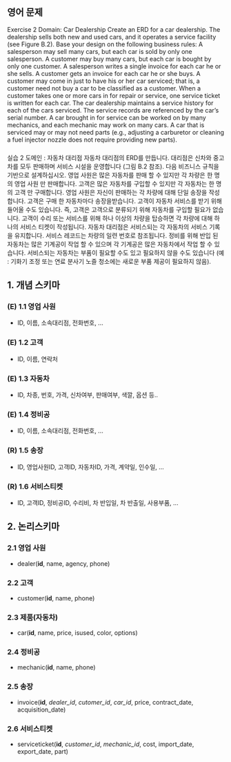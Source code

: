 ## 영어 문제
Exercise 2
Domain: Car Dealership
Create an ERD for a car dealership. The dealership sells both new and used cars, and it operates a service facility (see Figure B.2). Base your design on the following business rules: A salesperson may sell many cars, but each car is sold by only one salesperson. A customer may buy many cars, but each car is bought by only one customer.
A salesperson writes a single invoice for each car he or she sells. A customer gets an invoice for each car he or she buys. A customer may come in just to have his or her car serviced; that is, a customer need not buy a car to be classified as a customer. When a customer takes one or more cars in for repair or service, one service ticket is written for each car. The car dealership maintains a service history for each of the cars serviced. The service records are referenced by the car’s serial number.
A car brought in for service can be worked on by many mechanics, and each mechanic may work on many cars. A car that is serviced may or may not need parts (e.g., adjusting a carburetor or cleaning a fuel injector nozzle does not require providing new parts).

###

실습 2
도메인 : 자동차 대리점
자동차 대리점의 ERD를 만듭니다. 
대리점은 신차와 중고차를 모두 판매하며 서비스 시설을 운영합니다 (그림 B.2 참조). 
다음 비즈니스 규칙을 기반으로 설계하십시오. 
영업 사원은 많은 자동차를 판매 할 수 있지만 각 차량은 한 명의 영업 사원 만 판매합니다. 
고객은 많은 자동차를 구입할 수 있지만 각 자동차는 한 명의 고객 만 구매합니다.
영업 사원은 자신이 판매하는 각 차량에 대해 단일 송장을 작성합니다. 
고객은 구매 한 자동차마다 송장을받습니다. 
고객이 자동차 서비스를 받기 위해 들어올 수도 있습니다. 
즉, 고객은 고객으로 분류되기 위해 자동차를 구입할 필요가 없습니다. 
고객이 수리 또는 서비스를 위해 하나 이상의 차량을 탑승하면 각 차량에 대해 하나의 서비스 티켓이 작성됩니다. 
자동차 대리점은 서비스되는 각 자동차의 서비스 기록을 유지합니다. 서비스 레코드는 차량의 일련 번호로 참조됩니다.
정비를 위해 반입 된 자동차는 많은 기계공이 작업 할 수 있으며 각 기계공은 많은 자동차에서 작업 할 수 있습니다. 
서비스되는 자동차는 부품이 필요할 수도 있고 필요하지 않을 수도 있습니다 
(예 : 기화기 조정 또는 연료 분사기 노즐 청소에는 새로운 부품 제공이 필요하지 않음).

## 1. 개념 스키마
### (E) 1.1 영업 사원
- ID, 이름, 소속대리점, 전화번호, ...
### (E) 1.2 고객
- ID, 이름, 연락처
### (E) 1.3 자동차
- ID, 차종, 번호, 가격, 신차여부, 판매여부, 색깔, 옵션 등..
### (E) 1.4 정비공
- ID, 이름, 소속대리점, 전화번호, ...
### (R) 1.5 송장
- ID, 영업사원ID, 고객ID, 자동차ID, 가격, 계약일, 인수일,  ...
### (R) 1.6 서비스티켓
- ID, 고객ID, 정비공ID, 수리비, 차 반입일, 차 반출일, 사용부품, ... 

## 2. 논리스키마
### 2.1 영업 사원
- dealer(**id**, name, agency, phone)
### 2.2 고객
- customer(**id**, name, phone)
### 2.3 제품(자동차)
- car(**id**, name, price, isused, color, options)

### 2.4 정비공
- mechanic(**id**, name, phone)

### 2.5 송장
- invoice(**id**, *dealer_id*, *cutomer_id*, *car_id*, price, contract_date, acquisition_date)

### 2.6 서비스티켓
- serviceticket(**id**, *customer_id*, *mechanic_id*, cost, import_date, export_date, part)
